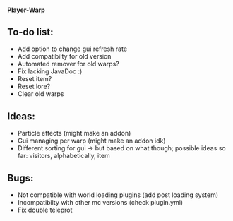 #### Player-Warp
## To-do list:
- Add option to change gui refresh rate
- Add compatibilty for old version
- Automated remover for old warps?
- Fix lacking JavaDoc :)
- Reset item?
- Reset lore?
- Clear old warps

## Ideas:
- Particle effects (might make an addon)
- Gui managing per warp (might make an addon idk)
- Different sorting for gui -> but based on what though; possible ideas so far: visitors, alphabetically, item

## Bugs:
- Not compatible with world loading plugins (add post loading system)
- Incompatibilty with other mc versions (check plugin.yml)
- Fix double teleprot
